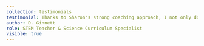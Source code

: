 ```yaml
---
collection: testimonials
testimonial: Thanks to Sharon's strong coaching approach, I not only doubled my income, but  am much happier (and appreciated!) in my new job. She challenged and supported me to raise the bar; then she helped me exceed those new expectations.
author: D. Ginnett
role: STEM Teacher & Science Curriculum Specialist
visible: true
---
```

